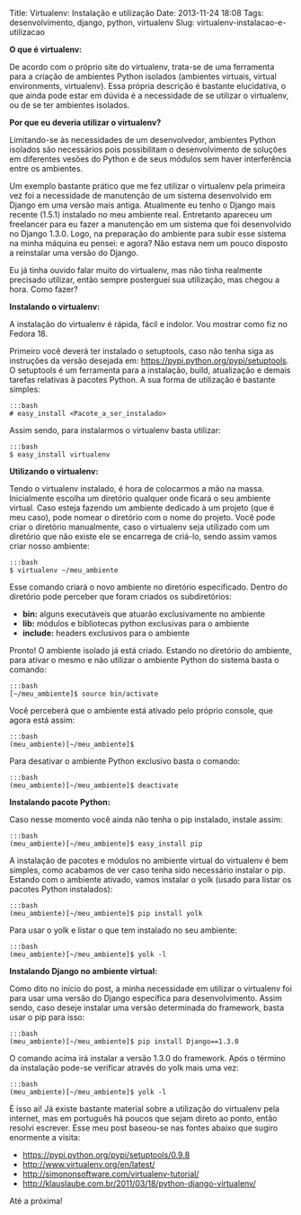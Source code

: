 Title: Virtualenv: Instalação e utilização
Date: 2013-11-24 18:08
Tags: desenvolvimento, django, python, virtualenv
Slug: virtualenv-instalacao-e-utilizacao

**O que é virtualenv:**

De acordo com o próprio site do virtualenv, trata-se de uma ferramenta
para a criação de ambientes Python isolados (ambientes virtuais, virtual
environments, virtualenv). Essa própria descrição é bastante
elucidativa, o que ainda pode estar em dúvida é a necessidade de se
utilizar o virtualenv, ou de se ter ambientes isolados.

**Por que eu deveria utilizar o virtualenv?**

Limitando-se às necessidades de um desenvolvedor, ambientes Python
isolados são necessários pois possibilitam o desenvolvimento de soluções
em diferentes vesões do Python e de seus módulos sem haver interferência
entre os ambientes.

Um exemplo bastante prático que me fez utilizar o virtualenv pela
primeira vez foi a necessidade de manutenção de um sistema desenvolvido
em Django em uma versão mais antiga. Atualmente eu tenho o Django mais
recente (1.5.1) instalado no meu ambiente real. Entretanto apareceu um
freelancer para eu fazer a manutenção em um sistema que foi desenvolvido
no Django 1.3.0. Logo, na preparação do ambiente para subir esse sistema
na minha máquina eu pensei: e agora? Não estava nem um pouco disposto a
reinstalar uma versão do Django.

Eu já tinha ouvido falar muito do virtualenv, mas não tinha realmente
precisado utilizar, então sempre posterguei sua utilização, mas chegou a
hora. Como fazer?

**Instalando o virtualenv:**

A instalação do virtualenv é rápida, fácil e indolor. Vou mostrar como
fiz no Fedora 18.

Primeiro você deverá ter instalado o setuptools, caso não tenha siga as
instruções da versão desejada em:
<https://pypi.python.org/pypi/setuptools>. O setuptools é um ferramenta
para a instalação, build, atualização e demais tarefas relativas à
pacotes Python. A sua forma de utilização é bastante simples:

    :::bash  
    # easy_install <Pacote_a_ser_instalado>  

Assim sendo, para instalarmos o virtualenv basta utilizar:

    :::bash  
    $ easy_install virtualenv  

**Utilizando o virtualenv:**

Tendo o virtualenv instalado, é hora de colocarmos a mão na massa.
Inicialmente escolha um diretório qualquer onde ficará o seu ambiente
virtual. Caso esteja fazendo um ambiente dedicado à um projeto (que é
meu caso), pode nomear o diretório com o nome do projeto. Você pode
criar o diretório manualmente, caso o virtualenv seja utilizado com um
diretório que não existe ele se encarrega de criá-lo, sendo assim vamos
criar nosso ambiente:

    :::bash   
    $ virtualenv ~/meu_ambiente  

Esse comando criará o novo ambiente no diretório especificado. Dentro do
diretório pode perceber que foram criados os subdiretórios:

-   **bin:** alguns executáveis que atuarão exclusivamente no ambiente
-   **lib:** módulos e bibliotecas python exclusivas para o ambiente
-   **include:** headers exclusivos para o ambiente

Pronto! O ambiente isolado já está criado. Estando no diretório do
ambiente, para ativar o mesmo e não utilizar o ambiente Python do
sistema basta o comando:

    :::bash  
    [~/meu_ambiente]$ source bin/activate  

Você perceberá que o ambiente está ativado pelo próprio console, que
agora está assim:

    :::bash  
    (meu_ambiente)[~/meu_ambiente]$  

Para desativar o ambiente Python exclusivo basta o comando:

    :::bash  
    (meu_ambiente)[~/meu_ambiente]$ deactivate  

**Instalando pacote Python:**

Caso nesse momento você ainda não tenha o pip instalado, instale assim:

    :::bash  
    (meu_ambiente)[~/meu_ambiente]$ easy_install pip  

A instalação de pacotes e módulos no ambiente virtual do virtualenv é
bem simples, como acabamos de ver caso tenha sido necessário instalar o
pip. Estando com o ambiente ativado, vamos instalar o yolk (usado para
listar os pacotes Python instalados):

    :::bash  
    (meu_ambiente)[~/meu_ambiente]$ pip install yolk  

Para usar o yolk e listar o que tem instalado no seu ambiente:

    :::bash  
    (meu_ambiente)[~/meu_ambiente]$ yolk -l  

**Instalando Django no ambiente virtual:**

Como dito no início do post, a minha necessidade em utilizar o
virtualenv foi para usar uma versão do Django específica para
desenvolvimento. Assim sendo, caso deseje instalar uma versão
determinada do framework, basta usar o pip para isso:

    :::bash  
    (meu_ambiente)[~/meu_ambiente]$ pip install Django==1.3.0  

O comando acima irá instalar a versão 1.3.0 do framework. Após o término
da instalação pode-se verificar através do yolk mais uma vez:

    :::bash  
    (meu_ambiente)[~/meu_ambiente]$ yolk -l  

É isso ai! Já existe bastante material sobre a utilização do virtualenv
pela internet, mas em português há poucos que sejam direto ao ponto,
então resolvi escrever. Esse meu post baseou-se nas fontes abaixo que
sugiro enormente a visita:

-   <https://pypi.python.org/pypi/setuptools/0.9.8>
-   <http://www.virtualenv.org/en/latest/>
-   <http://simononsoftware.com/virtualenv-tutorial/>
-   <http://klauslaube.com.br/2011/03/18/python-django-virtualenv/>

Até a próxima!

